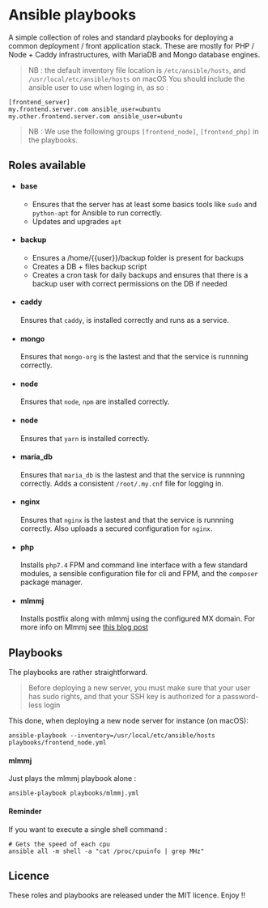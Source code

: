 # Ansible playbooks

A simple collection of roles and standard playbooks for deploying a common deployment / front application stack. These are mostly for PHP / Node + Caddy infrastructures, with MariaDB and Mongo database engines.

> NB : the default inventory file location is `/etc/ansible/hosts`, and `/usr/local/etc/ansible/hosts` on macOS
> You should include the ansible user to use when loging in, as so :

```
[frontend_server]
my.frontend.server.com ansible_user=ubuntu
my.other.frontend.server.com ansible_user=ubuntu
```

> NB : We use the following groups `[frontend_node]`, `[frontend_php]` in the playbooks.


## Roles available

  - #### base

    - Ensures that the server has at least some basics tools like `sudo` and `python-apt` for Ansible to run correctly. 
    - Updates and upgrades `apt`
  
  - #### backup

    - Ensures a /home/{{user}}/backup folder is present for backups
    - Creates a DB + files backup script
    - Creates a cron task for daily backups and ensures that there is a backup user with correct permissions on the DB if needed

  - #### caddy

    Ensures that `caddy`, is installed correctly and runs as a service. 

  - #### mongo

    Ensures that `mongo-org` is the lastest and that the service is runnning correctly. 

  - #### node

    Ensures that `node`, `npm` are installed correctly. 

  - #### node

    Ensures that `yarn` is installed correctly. 

  - #### maria_db

    Ensures that `maria_db` is the lastest and that the service is runnning correctly. Adds a consistent `/root/.my.cnf` file for logging in.

  - #### nginx

    Ensures that `nginx` is the lastest and that the service is runnning correctly. Also uploads a secured configuration for `nginx`.

  - #### php

    Installs `php7.4` FPM and command line interface with a few standard modules, a sensible configuration file for cli and FPM, and the `composer` package manager.

  - #### mlmmj 

    Installs postfix along with mlmmj using the configured MX domain. For more info on Mlmmj see [this blog post](http://www.foobarflies.io/a-simple-web-interface-for-mlmmj/)

## Playbooks

The playbooks are rather straightforward.

> Before deploying a new server, you must make sure that your user has sudo rights, and that your SSH key is authorized for a password-less login

This done, when deploying a new node server for instance (on macOS):

    ansible-playbook --inventory=/usr/local/etc/ansible/hosts playbooks/frontend_node.yml

#### mlmmj

Just plays the mlmmj playbook alone :

    ansible-playbook playbooks/mlmmj.yml

#### Reminder

If you want to execute a single shell command :

    # Gets the speed of each cpu 
    ansible all -m shell -a "cat /proc/cpuinfo | grep MHz"

## Licence

These roles and playbooks are released under the MIT licence. Enjoy !!
